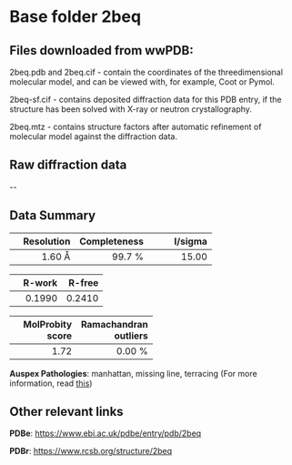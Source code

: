# Base folder 2beq

## Files downloaded from wwPDB:

2beq.pdb and 2beq.cif - contain the coordinates of the threedimensional molecular model, and can be viewed with, for example, Coot or Pymol.

2beq-sf.cif - contains deposited diffraction data for this PDB entry, if the structure has been solved with X-ray or neutron crystallography.

2beq.mtz - contains structure factors after automatic refinement of molecular model against the diffraction data.

## Raw diffraction data

--<br> 

## Data Summary
|   | Resolution | Completeness| I/sigma |
|---|-------------:|----------------:|--------------:|
|   |1.60 Å|99.7  %|<img width=50/>15.00|

|   | **R-work**| **R-free**   
|---|-------------:|----------------:|           
||  0.1990|  0.2410|

|   |**MolProbity<br>score**| **Ramachandran<br>outliers** 
|---|-------------:|----------------:|
||  1.72|  0.00 %|

**Auspex Pathologies**: manhattan, missing line, terracing (For more information, read [this](https://github.com/thorn-lab/coronavirus_structural_task_force/blob/master/pdb/surface_glycoprotein/SARS-CoV/2beq/validation/auspex/2beq_auspex_comments.txt))

 



## Other relevant links 
**PDBe**:  https://www.ebi.ac.uk/pdbe/entry/pdb/2beq
 
**PDBr**: https://www.rcsb.org/structure/2beq 

